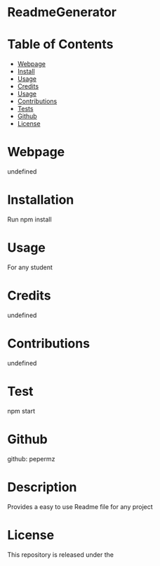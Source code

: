 # ReadmeGenerator
# Table of Contents
* [Webpage](#Webpage)
* [Install](#Install)
* [Usage](#Usage)
* [Credits](#Credits)
* [Usage](#Usage)
* [Contributions](#Contributions)
* [Tests](#Tests)
* [Github](#Github)
* [License](#License)
# Webpage
 undefined
# Installation
 Run npm install
# Usage
 For any student 
# Credits
 undefined
# Contributions
 undefined
# Test
 npm start
# Github
  github: pepermz

# Description
 Provides a easy to use Readme file for any project
# License
 This repository is released under the 
